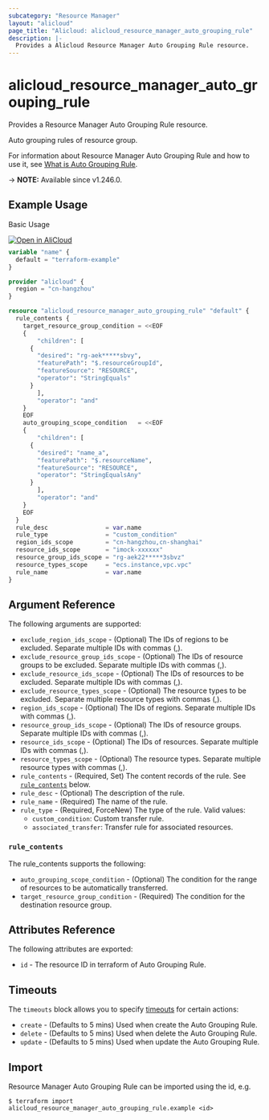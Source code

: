```yaml
---
subcategory: "Resource Manager"
layout: "alicloud"
page_title: "Alicloud: alicloud_resource_manager_auto_grouping_rule"
description: |-
  Provides a Alicloud Resource Manager Auto Grouping Rule resource.
---
```


# alicloud_resource_manager_auto_grouping_rule

Provides a Resource Manager Auto Grouping Rule resource.

Auto grouping rules of resource group.

For information about Resource Manager Auto Grouping Rule and how to use it, see [What is Auto Grouping Rule](https://www.alibabacloud.com/help/en/resource-management/resource-group/developer-reference/api-resourcemanager-2020-03-31-createautogroupingrule-rg).

-> **NOTE:** Available since v1.246.0.

## Example Usage

Basic Usage

<div style="display: block;margin-bottom: 40px;"><div class="oics-button" style="float: right;position: absolute;margin-bottom: 10px;">
  <a href="https://api.aliyun.com/terraform?resource=alicloud_resource_manager_auto_grouping_rule&exampleId=bcff043d-d96f-88d9-aff4-6cadd99554714f17f139&activeTab=example&spm=docs.r.resource_manager_auto_grouping_rule.0.bcff043dd9&intl_lang=EN_US" target="_blank">
    <img alt="Open in AliCloud" src="https://img.alicdn.com/imgextra/i1/O1CN01hjjqXv1uYUlY56FyX_!!6000000006049-55-tps-254-36.svg" style="max-height: 44px; max-width: 100%;">
  </a>
</div></div>

```terraform
variable "name" {
  default = "terraform-example"
}

provider "alicloud" {
  region = "cn-hangzhou"
}

resource "alicloud_resource_manager_auto_grouping_rule" "default" {
  rule_contents {
    target_resource_group_condition = <<EOF
    {
        "children": [
      {
        "desired": "rg-aek*****sbvy",
        "featurePath": "$.resourceGroupId",
        "featureSource": "RESOURCE",
        "operator": "StringEquals"
      }
        ],
        "operator": "and"
    }
    EOF
    auto_grouping_scope_condition   = <<EOF
    {
        "children": [
      {
        "desired": "name_a",
        "featurePath": "$.resourceName",
        "featureSource": "RESOURCE",
        "operator": "StringEqualsAny"
      }
        ],
        "operator": "and"
    }
    EOF
  }
  rule_desc                = var.name
  rule_type                = "custom_condition"
  region_ids_scope         = "cn-hangzhou,cn-shanghai"
  resource_ids_scope       = "imock-xxxxxx"
  resource_group_ids_scope = "rg-aek22*****3sbvz"
  resource_types_scope     = "ecs.instance,vpc.vpc"
  rule_name                = var.name
}
```

## Argument Reference

The following arguments are supported:
* `exclude_region_ids_scope` - (Optional) The IDs of regions to be excluded. Separate multiple IDs with commas (,).
* `exclude_resource_group_ids_scope` - (Optional) The IDs of resource groups to be excluded. Separate multiple IDs with commas (,).
* `exclude_resource_ids_scope` - (Optional) The IDs of resources to be excluded. Separate multiple IDs with commas (,).
* `exclude_resource_types_scope` - (Optional) The resource types to be excluded. Separate multiple resource types with commas (,).
* `region_ids_scope` - (Optional) The IDs of regions. Separate multiple IDs with commas (,).
* `resource_group_ids_scope` - (Optional) The IDs of resource groups. Separate multiple IDs with commas (,).
* `resource_ids_scope` - (Optional) The IDs of resources. Separate multiple IDs with commas (,).
* `resource_types_scope` - (Optional) The resource types. Separate multiple resource types with commas (,).
* `rule_contents` - (Required, Set) The content records of the rule. See [`rule_contents`](#rule_contents) below.
* `rule_desc` - (Optional) The description of the rule.
* `rule_name` - (Required) The name of the rule.
* `rule_type` - (Required, ForceNew) The type of the rule. Valid values:
  - `custom_condition`: Custom transfer rule.
  - `associated_transfer`: Transfer rule for associated resources.

### `rule_contents`

The rule_contents supports the following:
* `auto_grouping_scope_condition` - (Optional) The condition for the range of resources to be automatically transferred.
* `target_resource_group_condition` - (Required) The condition for the destination resource group.

## Attributes Reference

The following attributes are exported:
* `id` - The resource ID in terraform of Auto Grouping Rule.

## Timeouts

The `timeouts` block allows you to specify [timeouts](https://www.terraform.io/docs/configuration-0-11/resources.html#timeouts) for certain actions:
* `create` - (Defaults to 5 mins) Used when create the Auto Grouping Rule.
* `delete` - (Defaults to 5 mins) Used when delete the Auto Grouping Rule.
* `update` - (Defaults to 5 mins) Used when update the Auto Grouping Rule.

## Import

Resource Manager Auto Grouping Rule can be imported using the id, e.g.

```shell
$ terraform import alicloud_resource_manager_auto_grouping_rule.example <id>
```
